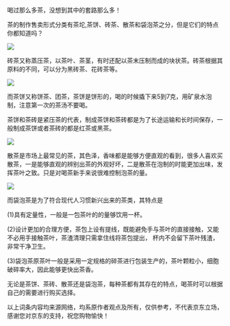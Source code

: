 喝过那么多茶，没想到其中的套路那么多！

茶的制作售卖形式分类有茶坨,茶饼、砖茶、散茶和袋泡茶之分，但是它们的特点你都知道吗？

![](https://m.360buyimg.com/mobilecms/s1024x710_jfs/t4327/215/199738225/142004/84ed8fab/58b0f5faNe1c0aaf8.jpg!q70.jpg)

砖茶又称蒸压茶，以茶叶、茶茎，有时还配以茶末压制而成的块状茶。砖茶根据其原料的不同，可以分为黑砖茶、花砖茶等。

![](https://m.360buyimg.com/mobilecms/s800x533_jfs/t3169/275/7036190514/133359/bc17a822/58b0f60eN7653dc89.jpg!q70.jpg)

而茶饼又称饼茶、团茶，茶饼是饼形的，喝的时候撬下来5到7克，用矿泉水泡制，注意第一次的茶汤不要喝。

茶饼和茶砖是紧压茶的代表，制成茶饼和茶砖都是为了长途运输和长时间保存，一般制成茶饼或者茶砖的都是红茶或黑茶。

![](https://m.360buyimg.com/mobilecms/s800x531_jfs/t3208/268/7088942459/136457/46d98caa/58b0f617N348f8f96.jpg!q70.jpg)

散茶是市场上最常见的茶，其色泽，香味都是能够方便直观的看到，很多人喜欢买散茶，一是能够直观的辨别出茶的外观好坏，二是散茶在泡制的时能更加出味，发挥茶叶之致。只是对喝茶新手来说很难控制泡茶的量。

![](https://m.360buyimg.com/mobilecms/s800x533_jfs/t3226/167/7056730825/86964/8f369a4e/58b0f625Ncd78dfc7.jpg!q70.jpg)

而袋泡茶是为了符合现代人习惯新兴出来的茶类，其特点是

\(1\)具有定量性，一般是一包茶叶的的量够饮用一杯。

\(2\)设计更加的合理方便，茶包上设有提线，既能避免手与茶叶的直接接触，又能不必用手接触茶叶，茶渣清理只需拿住线将茶包提出， 杯内不会留下茶叶残渣，非常干净卫生。

\(3\)袋泡茶原茶叶一般是采用一定规格的碎茶进行包装生产的，茶叶颗粒小，细胞破碎率大，因此能够更快出茶香。

无论是茶饼、茶砖、散茶还是袋泡茶，每种茶都有其存在的特点，喝茶时可以根据自己的需要进行购买选择。

以上词条内容均来源网络，均系原作者观点及所有，仅供参考，不代表京东立场，感谢您对京东的支持，祝您购物愉快！


